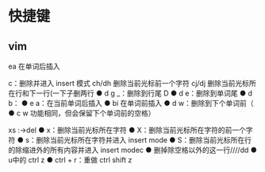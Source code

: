 # 快捷键
## vim
ea 在单词后插入

c：删除并进入 insert 模式
ch/dh 删除当前光标前一个字符
cj/dj 删除当前光标所在行和下一行(一下子删两行
● d g _：删除到行尾
D
● d e：删除到单词尾
● d b：
● e a：在当前单词后插入
● bi  在单词前插入
● d w：删除到下个单词前（
● c w 功能相同，但会保留下个单词前的空格）

xs :->del
● x：删除当前光标所在字符
● X：删除当前光标所在字符的前一个字符
● s：删除当前光标所在字符并进入 insert mode
● S：删除当前光标所在行的除缩进外的所有内容并进入 insert modec 
● 删掉除空格以外的这一行////dd
● u中的 ctrl z
● ctrl + r：重做 ctrl shift z
